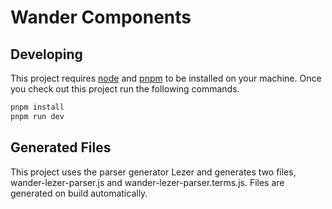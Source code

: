 # Wander Components

## Developing

This project requires [node](https://nodejs.org/en/download/) and [pnpm](https://pnpm.io/) to be installed on your machine.
Once you check out this project run the following commands.

```bash
pnpm install
pnpm run dev
```

## Generated Files

This project uses the parser generator Lezer and generates two files, wander-lezer-parser.js and wander-lezer-parser.terms.js.
Files are generated on build automatically.
